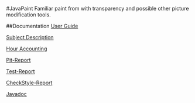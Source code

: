 #JavaPaint
Familiar paint from with transparency and possible other picture modification tools.

##Documentation
[User Guide](https://github.com/kapistelijaKrisu/JavaPaint/blob/master/Documentation/user-guide.md)

[Subject Description](https://github.com/kapistelijaKrisu/JavaPaint/blob/master/Documentation/aiheenKuvausJaRakenne.md)

[Hour Accounting](https://github.com/kapistelijaKrisu/JavaPaint/blob/master/Documentation/hour-accounting.md)

[Pit-Report](https://htmlpreview.github.io/?https://github.com/kapistelijaKrisu/JavaPaint/blob/master/Documentation/pit/201705041725/index.html)

[Test-Report](https://github.com/kapistelijaKrisu/JavaPaint/blob/master/Documentation/test-document-report.md)

[CheckStyle-Report](https://htmlpreview.github.io/?https://github.com/kapistelijaKrisu/JavaPaint/blob/master/Documentation/checkstyle/checkstyle.html)

[Javadoc](https://htmlpreview.github.io/?https://github.com/kapistelijaKrisu/JavaPaint/blob/master/Documentation/checkstyle/apidocs/index.html)
